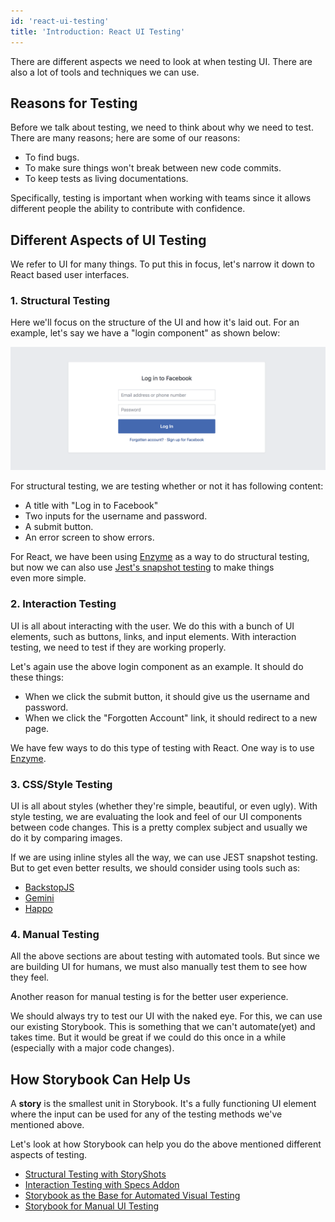 ```yaml
---
id: 'react-ui-testing'
title: 'Introduction: React UI Testing'
---
```


There are different aspects we need to look at when testing UI.
There are also a lot of tools and techniques we can use. 

## Reasons for Testing

Before we talk about testing, we need to think about why we need to test.
There are many reasons; here are some of our reasons:

-   To find bugs.
-   To make sure things won't break between new code commits.
-   To keep tests as living documentations.

Specifically, testing is important when working with teams since it allows different people the ability to contribute with confidence.

## Different Aspects of UI Testing

We refer to UI for many things. To put this in focus, let's narrow it down to React based user interfaces.

### 1. Structural Testing

Here we'll focus on the structure of the UI and how it's laid out.
For an example, let's say we have a "login component" as shown below:

![Login Form](../static/login_form.png)

For structural testing, we are testing whether or not it has following content:

-   A title with "Log in to Facebook"
-   Two inputs for the username and password.
-   A submit button.
-   An error screen to show errors.

For React, we have been using [Enzyme](https://github.com/airbnb/enzyme) as a way to do structural testing, but now we can also use [Jest's snapshot testing](https://facebook.github.io/jest/blog/2016/07/27/jest-14.html) to make things even more simple.

### 2. Interaction Testing

UI is all about interacting with the user.
We do this with a bunch of UI elements, such as buttons, links, and input elements.
With interaction testing, we need to test if they are working properly.

Let's again use the above login component as an example. It should do these things:

-   When we click the submit button, it should give us the username and password.
-   When we click the "Forgotten Account" link, it should redirect to a new page.

We have few ways to do this type of testing with React. One way is to use [Enzyme](https://github.com/airbnb/enzyme).

### 3. CSS/Style Testing

UI is all about styles (whether they're simple, beautiful, or even ugly).
With style testing, we are evaluating the look and feel of our UI components between code changes.
This is a pretty complex subject and usually we do it by comparing images.

If we are using inline styles all the way, we can use JEST snapshot testing.
But to get even better results, we should consider using tools such as:

-   [BackstopJS](https://github.com/garris/BackstopJS)
-   [Gemini](https://github.com/gemini-testing/gemini)
-   [Happo](https://github.com/happo/happo.io)

### 4. Manual Testing

All the above sections are about testing with automated tools.
But since we are building UI for humans, we must also manually test them to see how they feel.

Another reason for manual testing is for the better user experience.

We should always try to test our UI with the naked eye.
For this, we can use our existing Storybook.
This is something that we can't automate(yet) and takes time.
But it would be great if we could do this once in a while (especially with a major code changes).

## How Storybook Can Help Us

A **story** is the smallest unit in Storybook.
It's a fully functioning UI element where the input can be used for any of the testing methods we've mentioned above.

Let's look at how Storybook can help you do the above mentioned different aspects of testing.

-   [Structural Testing with StoryShots](/testing/structural-testing)
-   [Interaction Testing with Specs Addon](/testing/interaction-testing)
-   [Storybook as the Base for Automated Visual Testing](/testing/automated-visual-testing)
-   [Storybook for Manual UI Testing](/testing/manual-testing)
